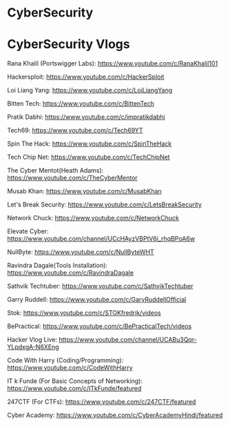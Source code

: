 # CyberSecurity
# CyberSecurity Vlogs

Rana Khalil (Portswigger Labs): https://www.youtube.com/c/RanaKhalil101

Hackersploit: https://www.youtube.com/c/HackerSploit

Loi Liang Yang: https://www.youtube.com/c/LoiLiangYang

Bitten Tech: https://www.youtube.com/c/BittenTech

Pratik Dabhi: https://www.youtube.com/c/impratikdabhi

Tech69: https://www.youtube.com/c/Tech69YT

Spin The Hack: https://www.youtube.com/c/SpinTheHack

Tech Chip Net: https://www.youtube.com/c/TechChipNet

The Cyber Mentot(Heath Adams): https://www.youtube.com/c/TheCyberMentor

Musab Khan: https://www.youtube.com/c/MusabKhan

Let's Break Security: https://www.youtube.com/c/LetsBreakSecurity

Network Chuck: https://www.youtube.com/c/NetworkChuck

Elevate Cyber: https://www.youtube.com/channel/UCcHAyzVBPtV6i_rhqBPoA6w

NullByte: https://www.youtube.com/c/NullByteWHT

Ravindra Dagale(Tools Installation): https://www.youtube.com/c/RavindraDagale

Sathvik Techtuber: https://www.youtube.com/c/SathvikTechtuber

Garry Ruddell: https://www.youtube.com/c/GaryRuddellOfficial

Stok: https://www.youtube.com/c/STOKfredrik/videos

BePractical: https://www.youtube.com/c/BePracticalTech/videos

Hacker Vlog Live: https://www.youtube.com/channel/UCABu3Qqr-YLpdxgA-N6XEng

Code With Harry (Coding/Programming): https://www.youtube.com/c/CodeWithHarry

IT k Funde (For Basic Concepts of Networking): https://www.youtube.com/c/ITkFunde/featured

247CTF (For CTFs): https://www.youtube.com/c/247CTF/featured

Cyber Academy: https://www.youtube.com/c/CyberAcademyHindi/featured
